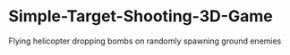 # Simple-Target-Shooting-3D-Game
Flying helicopter dropping bombs on randomly spawning  ground enemies
